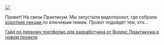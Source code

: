 <!--2025-07-26 07:26:43-->
<div class="yb">
  <div class="rss habr"><img src="https://habrastorage.org/getpro/habr/upload_files/8a3/e07/a0d/8a3e07a0db155a35b372acf000e49e6b.png" /><p>Привет! На связи Практикум. Мы запустили видеопроект, где собрали <a href="https://start.practicum.yandex/find-work-guide?utm_source=content&amp;utm_medium=media&amp;utm_campaign=habr_media_RF_common_Resk_b2c_Post_None_work-guide-news&amp;utm_content=23-07-25" rel="noopener noreferrer nofollow">короткие лекции </a>по ключевым темам. Проект подойдёт тем, кто... <p class="titl"><a href="https://habr.com/ru/companies/yandex_praktikum/news/930784/?utm_source=habrahabr&utm_medium=rss&utm_campaign=930784">Гайд по первому портфолио для разработчика от Яндекс Практикума в новом проекте</a></p></div>
</div>
